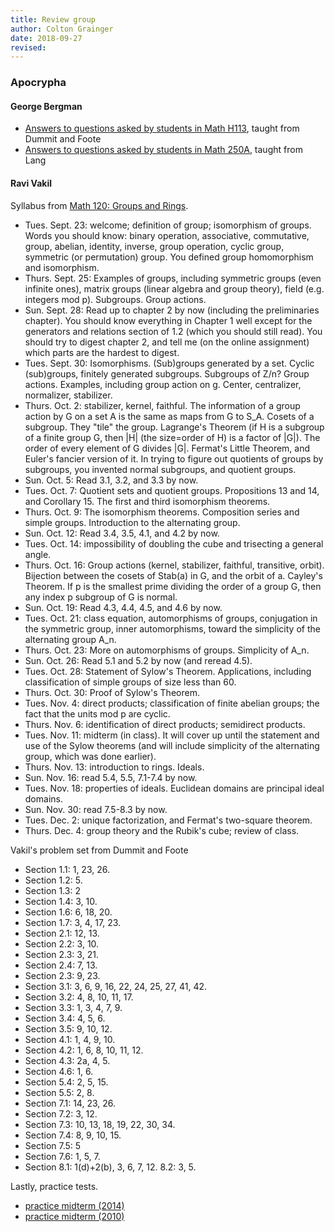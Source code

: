 ```yaml
---
title: Review group
author: Colton Grainger
date: 2018-09-27
revised:
---
```


### Apocrypha

#### George Bergman

- [Answers to questions asked by students in Math H113](https://math.berkeley.edu/~gbergman/ug.hndts/09Sp_H113_q+a.txt), taught from Dummit and Foote
- [Answers to questions asked by students in Math 250A](https://math.berkeley.edu/~gbergman/grad.hndts/06_F+02_F_250A_q+a.txt), taught from Lang

#### Ravi Vakil

Syllabus from [Math 120: Groups and Rings](http://math.stanford.edu/~vakil/14-120/). 

- Tues. Sept. 23: welcome; definition of group; isomorphism of groups. Words you should know: binary operation, associative, commutative, group, abelian, identity, inverse, group operation, cyclic group, symmetric (or permutation) group. You defined group homomorphism and isomorphism.
- Thurs. Sept. 25: Examples of groups, including symmetric groups (even infinite ones), matrix groups (linear algebra and group theory), field (e.g. integers mod p). Subgroups. Group actions.
- Sun. Sept. 28: Read up to chapter 2 by now (including the preliminaries chapter). You should know everything in Chapter 1 well except for the generators and relations section of 1.2 (which you should still read). You should try to digest chapter 2, and tell me (on the online assignment) which parts are the hardest to digest.
- Tues. Sept. 30: Isomorphisms. (Sub)groups generated by a set. Cyclic (sub)groups, finitely generated subgroups. Subgroups of Z/n? Group actions. Examples, including group action on g. Center, centralizer, normalizer, stabilizer.
- Thurs. Oct. 2: stabilizer, kernel, faithful. The information of a group action by G on a set A is the same as maps from G to S_A. Cosets of a subgroup. They "tile" the group. Lagrange's Theorem (if H is a subgroup of a finite group G, then |H| (the size=order of H) is a factor of |G|). The order of every element of G divides |G|. Fermat's Little Theorem, and Euler's fancier version of it. In trying to figure out quotients of groups by subgroups, you invented normal subgroups, and quotient groups.
- Sun. Oct. 5: Read 3.1, 3.2, and 3.3 by now. 
- Tues. Oct. 7: Quotient sets and quotient groups. Propositions 13 and 14, and Corollary 15. The first and third isomorphism theorems.
- Thurs. Oct. 9: The isomorphism theorems. Composition series and simple groups. Introduction to the alternating group. 
- Sun. Oct. 12: Read 3.4, 3.5, 4.1, and 4.2 by now. 
- Tues. Oct. 14: impossibility of doubling the cube and trisecting a general angle.
- Thurs. Oct. 16: Group actions (kernel, stabilizer, faithful, transitive, orbit). Bijection between the cosets of Stab(a) in G, and the orbit of a. Cayley's Theorem. If p is the smallest prime dividing the order of a group G, then any index p subgroup of G is normal. 
- Sun. Oct. 19: Read 4.3, 4.4, 4.5, and 4.6 by now. 
- Tues. Oct. 21: class equation, automorphisms of groups, conjugation in the symmetric group, inner automorphisms, toward the simplicity of the alternating group A_n.
- Thurs. Oct. 23: More on automorphisms of groups. Simplicity of A_n. 
- Sun. Oct. 26: Read 5.1 and 5.2 by now (and reread 4.5). 
- Tues. Oct. 28: Statement of Sylow's Theorem. Applications, including classification of simple groups of size less than 60.
- Thurs. Oct. 30: Proof of Sylow's Theorem. 
- Tues. Nov. 4: direct products; classification of finite abelian groups; the fact that the units mod p are cyclic.
- Thurs. Nov. 6: identification of direct products; semidirect products.
- Tues. Nov. 11: midterm (in class). It will cover up until the statement and use of the Sylow theorems (and will include simplicity of the alternating group, which was done earlier).
- Thurs. Nov. 13: introduction to rings. Ideals.
- Sun. Nov. 16: read 5.4, 5.5, 7.1-7.4 by now.
- Tues. Nov. 18: properties of ideals. Euclidean domains are principal ideal domains.
- Sun. Nov. 30: read 7.5-8.3 by now.
- Tues. Dec. 2: unique factorization, and Fermat's two-square theorem.
- Thurs. Dec. 4: group theory and the Rubik's cube; review of class. 

Vakil's problem set from Dummit and Foote

- Section 1.1: 1, 23, 26. 
- Section 1.2: 5. 
- Section 1.3: 2
- Section 1.4: 3, 10. 
- Section 1.6: 6, 18, 20. 
- Section 1.7: 3, 4, 17, 23. 
- Section 2.1: 12, 13. 
- Section 2.2: 3, 10. 
- Section 2.3: 3, 21. 
- Section 2.4: 7, 13.
- Section 2.3: 9, 23. 
- Section 3.1: 3, 6, 9, 16, 22, 24, 25, 27, 41, 42. 
- Section 3.2: 4, 8, 10, 11, 17. 
- Section 3.3: 1, 3, 4, 7, 9. 
- Section 3.4: 4, 5, 6.
- Section 3.5: 9, 10, 12. 
- Section 4.1: 1, 4, 9, 10. 
- Section 4.2: 1, 6, 8, 10, 11, 12. 
- Section 4.3: 2a, 4, 5.
- Section 4.6: 1, 6. 
- Section 5.4: 2, 5, 15. 
- Section 5.5: 2, 8. 
- Section 7.1: 14, 23, 26. 
- Section 7.2: 3, 12. 
- Section 7.3: 10, 13, 18, 19, 22, 30, 34.
- Section 7.4: 8, 9, 10, 15. 
- Section 7.5: 5 
- Section 7.6: 1, 5, 7. 
- Section 8.1: 1(d)+2(b), 3, 6, 7, 12. 8.2: 3, 5. 

Lastly, practice tests.

- [practice midterm (2014)](http://math.stanford.edu/~vakil/14-120/14-120pmidterm.pdf)
- [practice midterm (2010)](http://math.stanford.edu/~vakil/10-120/120pmidterm.pdf)
